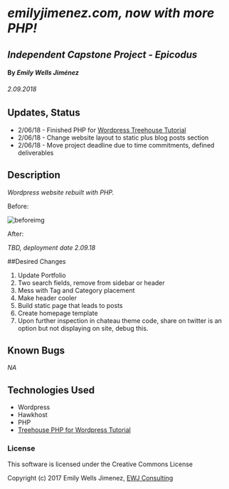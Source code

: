 # _emilyjimenez.com, now with more PHP!_

## _Independent Capstone Project - Epicodus_

#### By _Emily Wells Jiménez_

###### _2.09.2018_

## Updates, Status

* 2/06/18 - Finished PHP for [Wordpress Treehouse Tutorial](https://teamtreehouse.com/library/php-for-wordpress)
* 2/06/18 - Change website layout to static plus blog posts section
* 2/06/18 - Move project deadline due to time commitments, defined deliverables


## Description

_Wordpress website rebuilt with PHP._

Before:

![beforeimg](https://i.imgur.com/KrvXhZe.png)

After:

_TBD, deployment date 2.09.18_

##Desired Changes

1. Update Portfolio
2. Two search fields, remove from sidebar or header
3. Mess with Tag and Category placement
4. Make header cooler
5. Build static page that leads to posts
6. Create homepage template
6. Upon further inspection in chateau theme code, share on twitter is an option but not displaying on site, debug this.

## Known Bugs

_NA_

## Technologies Used

* Wordpress
* Hawkhost
* PHP
* [Treehouse PHP for Wordpress Tutorial](https://teamtreehouse.com/library/php-for-wordpress)

### License

This software is licensed under the Creative Commons License

Copyright (c) 2017 Emily Wells Jimenez, [EWJ Consulting](http://emilyjimenez.com/)

